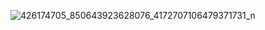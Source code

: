 
![426174705_850643923628076_4172707106479371731_n](https://github.com/user-attachments/assets/f25f3a95-7760-4c8e-a188-059442456100)
